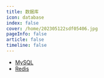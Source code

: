 ```yaml
---
title: 数据库
icon: database
index: false
cover: /home/202305122sdf05406.jpg
pageInfo: false
article: false
timeline: false
---
```

- <HopeIcon icon="mysql"/> [MySQL](1mysql)
- <HopeIcon icon="redis"/> [Redis](2redis)


